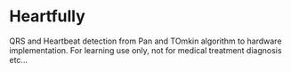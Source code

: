 # Heartfully
QRS and Heartbeat detection from Pan and TOmkin algorithm to hardware implementation.   For learning use only, not for medical treatment diagnosis etc...  
